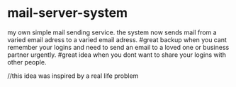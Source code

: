 # mail-server-system
my own simple mail sending service.
the system now
sends mail from a varied email adress to a varied email adress.
#great backup when you cant remember your logins and need to 
send an email to a loved one or business partner urgently.
#great idea when you dont want to share your logins with other people.

//this idea was inspired by a real life problem

